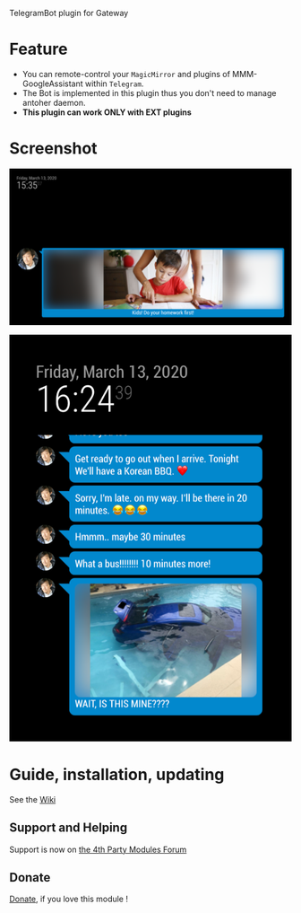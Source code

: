 TelegramBot plugin for Gateway<br>

# Feature
- You can remote-control your `MagicMirror` and plugins of MMM-GoogleAssistant within `Telegram`.
- The Bot is implemented in this plugin thus you don't need to manage antoher daemon.
- **This plugin can work ONLY with EXT plugins**

# Screenshot

![](https://raw.githubusercontent.com/bugsounet/EXT-TelegramBot/dev/screenshot/sc_fullsize.png)

![](https://raw.githubusercontent.com/bugsounet/EXT-TelegramBot/dev/screenshot/sc_overflowed.png)

# Guide, installation, updating

See the [Wiki](http://wiki.bugsounet.fr/en/EXT-TelegramBot)

## Support and Helping
Support is now on [the 4th Party Modules Forum](https://forum.bugsounet.fr)

## Donate
 [Donate](https://www.paypal.com/cgi-bin/webscr?cmd=_s-xclick&hosted_button_id=TTHRH94Y4KL36&source=url), if you love this module !
